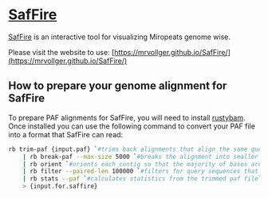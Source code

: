# [SafFire](https://mrvollger.github.io/SafFire/)

[SafFire](https://mrvollger.github.io/SafFire/) is an interactive tool for visualizing Miropeats genome wise.

Please visit the website to use: [https://mrvollger.github.io/SafFire/](https://mrvollger.github.io/SafFire/)

## How to prepare your genome alignment for SafFire

To prepare PAF alignments for SafFire, you will need to install [rustybam](https://mrvollger.github.io/rustybam/). Once installed you can use the following command to convert your PAF file into a format that SafFire can read:

```bash
rb trim-paf {input.paf} `#trims back alignments that align the same query sequence more than once` \
    | rb break-paf --max-size 5000 `#breaks the alignment into smaller pieces on indels of 5000 bases or more` \
    | rb orient `#orients each contig so that the majority of bases are forward aligned` \
    | rb filter --paired-len 100000 `#filters for query sequences that have at least 100,000 bases aligned to a target across all alignments.` \
    | rb stats --paf `#calculates statistics from the trimmed paf file` \
    > {input.for.saffire}
```
